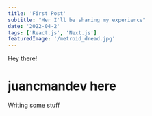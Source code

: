 ```yaml
---
title: 'First Post'
subtitle: "Her I'll be sharing my experience"
date: '2022-04-2'
tags: ['React.js', 'Next.js']
featuredImage: '/metroid_dread.jpg'
---
```


Hey there!

# juancmandev here

Writing some stuff
